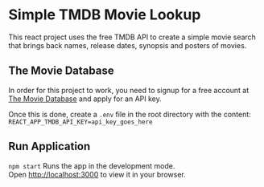 # Simple TMDB Movie Lookup 

This react project uses the free TMDB API to create a simple movie search that brings
back names, release dates, synopsis and posters of movies.

## The Movie Database

In order for this project to work, you need to signup for a free account at [The Movie Database](https://www.themoviedb.org/?language=en-GB) and apply for an API key. 

Once this is done, create a `.env` file in the root directory with the content: `REACT_APP_TMDB_API_KEY=api_key_goes_here`

## Run Application

`npm start` Runs the app in the development mode.\
Open [http://localhost:3000](http://localhost:3000) to view it in your browser.